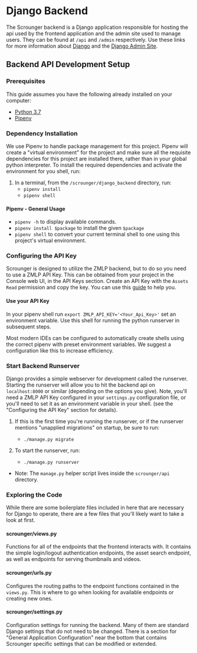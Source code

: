 # Django Backend

The Scrounger backend is a Django application responsible for hosting the api used by the
frontend application and the admin site used to manage users. They can be found at `/api` 
and `/admin` respectively. Use these links for more information about [Django](https://docs.djangoproject.com/en/3.1/) 
and the [Django Admin Site](https://docs.djangoproject.com/en/3.1/ref/contrib/admin/).  

## Backend API Development Setup

### Prerequisites
This guide assumes you have the following already installed on your computer:

- [Python 3.7](https://www.python.org/downloads/release/python-379/)
- [Pipenv](https://pypi.org/project/pipenv/)

### Dependency Installation
We use Pipenv to handle package management for this project. Pipenv will create 
a "virtual environment" for the project and make sure all the requisite dependencies for
this project are installed there, rather than in your global python interpreter. To 
install the required dependencies and activate the environment for you shell, run:

1. In a terminal, from the `/scrounger/django_backend`  directory, run:
    - `pipenv install`
    - `pipenv shell`

#### Pipenv - General Usage
- `pipenv -h` to display available commands.
- `pipenv install $package` to install the given `$package`
- `pipenv shell` to convert your current terminal shell to one using this project's virtual 
environment.

### Configuring the API Key
Scrounger is designed to utilize the ZMLP backend, but to do so you need to use a ZMLP
API Key. This can be obtained from your project in the Console web UI, in the API Keys
section. Create an API Key with the `Assets Read` permission and copy the key. You can use 
this [guide](https://zorroa.gitbook.io/zmlp/getting-started/quick-start/python-zvi-client#get-api-key) to help you. 

#### Use your API Key
In your pipenv shell run `export ZMLP_API_KEY='<Your_Api_Key>'` set an environment variable. 
Use this shell for running the python runserver in subsequent steps.

Most modern IDEs can be configured to automatically create shells using the correct pipenv
with preset environment variables. We suggest a configuration like this to increase efficiency. 

### Start Backend Runserver
Django provides a simple webserver for development called the runserver. Starting the 
runserver will allow you to hit the backend api on `localhost:8000` or similar 
(depending on the options you give). Note, you'll need a ZMLP API Key configured in your
`settings.py` configuration file, or you'll need to set it as an environment variable in
your shell.
(see the "Configuring the API Key" section for details).

1. If this is the first time you're running the runserver, or if the runserver mentions
"unapplied migrations" on startup, be sure to run:
    - `./manage.py migrate`

1. To start the runserver, run:
    - `./manage.py runserver`
    
- Note: The `manage.py` helper script lives inside the `scrounger/api`
directory.

### Exploring the Code
While there are some boilerplate files included in here that are necessary for Django
to operate, there are a few files that you'll likely want to take a look at first.

#### scrounger/views.py
Functions for all of the endpoints that the frontend interacts with. It contains
the simple login/logout authentication endpoints, the asset search endpoint, as well
as endpoints for serving thumbnails and videos.

#### scrounger/urls.py
Configures the routing paths to the endpoint functions contained in the `views.py`. This 
is where to go when looking for available endpoints or creating new ones.

#### scrounger/settings.py
Configuration settings for running the backend. Many of them are
standard Django settings that do not need to be changed. There is a section
for "General Application Configuration" near the bottom that contains Scrounger specific
settings that can be modified or extended.
